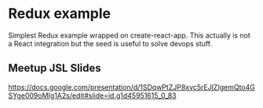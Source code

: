 # Redux example

Simplest Redux example wrapped on create-react-app. This actually is not a React integration but the seed is useful to solve devops stuff.

## Meetup JSL Slides

https://docs.google.com/presentation/d/1SDqwPtZJP8xvc5rEJlZIgemQto4GSYge009oMIg1A2s/edit#slide=id.g1d45951615_0_83

